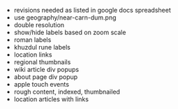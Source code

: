 * revisions needed as listed in google docs spreadsheet
* use geography/near-carn-dum.png
* double resolution
* show/hide labels based on zoom scale
* roman labels
* khuzdul rune labels
* location links
* regional thumbnails
* wiki article div popups
* about page div popup
* apple touch events
* rough content, indexed, thumbnailed
* location articles with links
